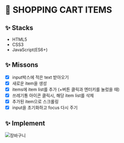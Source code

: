 # 🛒 SHOPPING CART ITEMS
## ✨ Stacks
* HTML5
* CSS3
* JavaScript(ES6+)
## ✨ Missons
* [x] input박스에 적은 text 받아오기
* [x] 새로운 item을 생성
* [x] items에 item list를 추가 (+버튼 클릭과 엔터키를 눌렀을 때)
* [x] 쓰레기통 아이콘 클릭시, 해당 item list를 삭제
* [x] 추가된 item으로 스크롤링
* [x] input을 초기화하고 focus 다시 주기 
## ✨ Implement
![장바구니](https://user-images.githubusercontent.com/74999421/115770414-a40cb080-a3e7-11eb-844d-4ff1104d7f44.gif)
